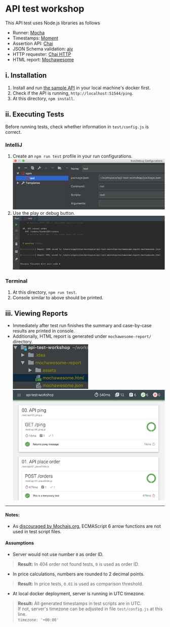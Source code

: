 # API test workshop

This API test uses Node.js libraries as follows
- Runner: [Mocha](https://mochajs.org/#getting-started)
- Timestamps: [Moment](https://momentjs.com/docs)
- Assertion API: [Chai](https://www.chaijs.com/api/)
- JSON Schema validation: [ajv](https://ajv.js.org/)
- HTTP requester: [Chai HTTP](https://www.chaijs.com/plugins/chai-http/)
- HTML report: [Mochawesome](https://www.npmjs.com/package/mochawesome)

## i. Installation
1. Install and run [the sample API](https://github.com/lalamove/challenge/blob/master/set_api.md#how-to-run-the-above-api-on-your-local-machine) in your local machine's docker first.
2. Check if the API is running, `http://localhost:51544/ping`.
3. At this directory, `npm install`.

## ii. Executing Tests

Before running tests, check whether information in `test/config.js` is correct.

### IntelliJ
1. Create an `npm run test` profile in your run configurations. \
![](screenshots/npmtest_intellij.png)
2. Use the play or debug button. \
![](screenshots/npmtest_intellij_run.png)

### Terminal
1. At this directory, `npm run test`.
2. Console similar to above should be printed.

## iii. Viewing Reports
- Immediately after test run finishes the summary and case-by-case results are printed in console.
- Additionally, HTML report is generated under `mochawesome-report/` directory. \
![](screenshots/report_dir.png) \
![](screenshots/report_html.png)

-----

#### Notes:
* As [discouraged by Mochajs.org](https://mochajs.org/#arrow-functions), ECMAScript 6 arrow functions are not used in test script files.

#### Assumptions
* Server would not use number `0` as order ID.
> **Result:** In 404 order not found tests, `0` is used as order ID.
* In price calculations, numbers are rounded to 2 decimal points.
> **Result:** In price tests, `0.01` is used as comparison threshold.
* At local docker deployment, server is running in UTC timezone.
> **Result:** All generated timestamps in test scripts are in UTC. \
If not, server's timezone can be adjusted in file `test/config.js` at this line. \
`timezone: '+00:00'`
